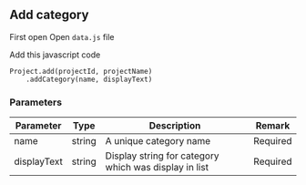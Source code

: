 ## Add category

First open Open `data.js` file

Add this javascript code

```
Project.add(projectId, projectName)
    .addCategory(name, displayText)
```


### Parameters

| Parameter   | Type | Description | Remark |
| ----------- | ---- | ----------- | ------ |
| name        | string | A unique category name | Required |
| displayText | string | Display string for category which was display in list | Required |
